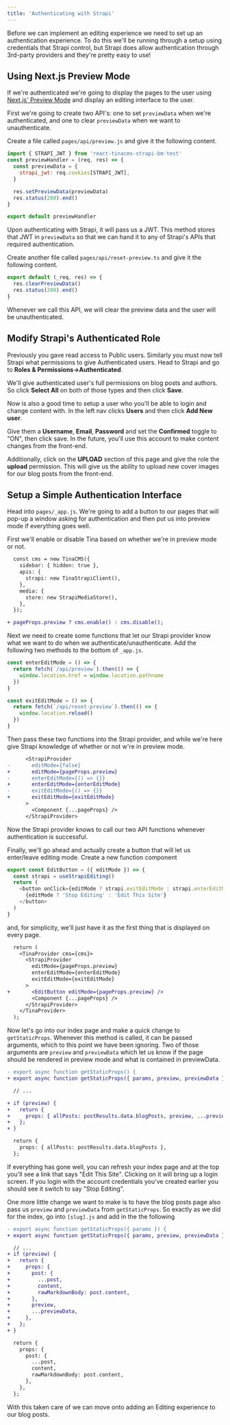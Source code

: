 ```yaml
---
title: 'Authenticating with Strapi'
---
```


Before we can implement an editing experience we need to set up an authentication experience. To do this we'll be running through a setup using credentials that Strapi control, but Strapi does allow authentication through 3rd-party providers and they're pretty easy to use!

## Using Next.js Preview Mode

If we're authenticated we're going to display the pages to the user using [Next.js' Preview Mode](https://nextjs.org/docs/advanced-features/preview-mode) and display an editing interface to the user.

First we're going to create two API's: one to set `previewData` when we're authenticated, and one to clear `previewData` when we want to unauthenticate.

Create a file called `pages/api/preview.js` and give it the following content.

```js
import { STRAPI_JWT } from 'react-tinacms-strapi-bm-test'
const previewHandler = (req, res) => {
  const previewData = {
    strapi_jwt: req.cookies[STRAPI_JWT],
  }

  res.setPreviewData(previewData)
  res.status(200).end()
}

export default previewHandler
```

Upon authenticating with Strapi, it will pass us a JWT. This method stores that JWT in `previewData` so that we can hand it to any of Strapi's APIs that required authentication.

Create another file called `pages/api/reset-preview.ts` and give it the following content.

```js
export default (_req, res) => {
  res.clearPreviewData()
  res.status(200).end()
}
```

Whenever we call this API, we will clear the preview data and the user will be unauthenticated.

## Modify Strapi's Authenticated Role

Previously you gave read access to Public users. Similarly you must now tell Strapi what permissions to give Authenticated users. Head to Strapi and go to **Roles & Permissions->Authenticated**.

We'll give authenticated user's full permissions on blog posts and authors. So click **Select All** on both of those types and then click **Save**.

Now is also a good time to setup a user who you'll be able to login and change content with. In the left nav clicks **Users** and then click **Add New user**.

Give them a **Username**, **Email**, **Password** and set the **Confirmed** toggle to "ON", then click save. In the future, you'll use this account to make content changes from the front-end.

Additionally, click on the **UPLOAD** section of this page and give the role the **upload** permission. This will give us the ability to upload new cover images for our blog posts from the front-end.

## Setup a Simple Authentication Interface

Head into `pages/_app.js`. We're going to add a button to our pages that will pop-up a window asking for authentication and then put us into preview mode if everything goes well.

First we'll enable or disable Tina based on whether we're in preview mode or not.

```diff
  const cms = new TinaCMS({
    sidebar: { hidden: true },
    apis: {
      strapi: new TinaStrapiClient(),
    },
    media: {
      store: new StrapiMediaStore(),
    },
  });

+ pageProps.preview ? cms.enable() : cms.disable();
```

Next we need to create some functions that let our Strapi provider know what we want to do when we authenticate/unauthenticate. Add the following two methods to the bottom of `_app.js`.

```js
const enterEditMode = () => {
  return fetch(`/api/preview`).then(() => {
    window.location.href = window.location.pathname
  })
}

const exitEditMode = () => {
  return fetch(`/api/reset-preview`).then(() => {
    window.location.reload()
  })
}
```

Then pass these two functions into the Strapi provider, and while we're here give Strapi knowledge of whether or not w're in preview mode.

```diff
      <StrapiProvider
-       editMode={false}
+       editMode={pageProps.preview}
-       enterEditMode={() => {}}
+       enterEditMode={enterEditMode}
-       exitEditMode={() => {}}
+       exitEditMode={exitEditMode}
      >
        <Component {...pageProps} />
      </StrapiProvider>
```

Now the Strapi provider knows to call our two API functions whenever authentication is successful.

Finally, we'll go ahead and actually create a button that will let us enter/leave editing mode. Create a new function component

```js
export const EditButton = ({ editMode }) => {
  const strapi = useStrapiEditing()
  return (
    <button onClick={editMode ? strapi.exitEditMode : strapi.enterEditMode}>
      {editMode ? 'Stop Editing' : 'Edit This Site'}
    </button>
  )
}
```

and, for simplicity, we'll just have it as the first thing that is displayed on every page.

```diff
  return (
    <TinaProvider cms={cms}>
      <StrapiProvider
        editMode={pageProps.preview}
        enterEditMode={enterEditMode}
        exitEditMode={exitEditMode}
      >
+       <EditButton editMode={pageProps.preview} />
        <Component {...pageProps} />
      </StrapiProvider>
    </TinaProvider>
  );
```

Now let's go into our index page and make a quick change to `getStaticProps`. Whenever this method is called, it can be passed arguments, which to this point we have been ignoring. Two of those arguments are `preview` and `previewData` which let us know if the page should be rendered in preview mode and what is contained in previewData.

```diff
- export async function getStaticProps() {
+ export async function getStaticProps({ params, preview, previewData }) {

  // ...

+ if (preview) {
+   return {
+     props: { allPosts: postResults.data.blogPosts, preview, ...previewData },
+   };
+ }

  return {
    props: { allPosts: postResults.data.blogPosts },
  };
```

If everything has gone well, you can refresh your index page and at the top you'll see a link that says "Edit This Site". Clicking on it will bring up a login screen. If you login with the account credentials you've created earlier you should see it switch to say "Stop Editing".

One more little change we want to make is to have the blog posts page also pass us `preview` and `previewData` from `getStaticProps`. So exactly as we did for the index, go into `[slug].js` and add in the the following

```diff
- export async function getStaticProps({ params }) {
+ export async function getStaticProps({ params, preview, previewData }) {

  // ...
+ if (preview) {
+   return {
+     props: {
+       post: {
+         ...post,
+         content,
+         rawMarkdownBody: post.content,
+       },
+       preview,
+       ...previewData,
+     },
+   };
+ }

  return {
    props: {
      post: {
        ...post,
        content,
        rawMarkdownBody: post.content,
      },
    },
  };
```

With this taken care of we can move onto adding an Editing experience to our blog posts.

